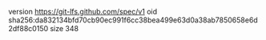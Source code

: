 version https://git-lfs.github.com/spec/v1
oid sha256:da832134bfd70cb90ec991f6cc38bea499e63d0a38ab7850658e6d2df88c0150
size 348
